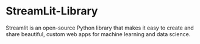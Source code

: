 # StreamLit-Library
Streamlit is an open-source Python library that makes it easy to create and share beautiful, custom web apps for machine learning and data science.
